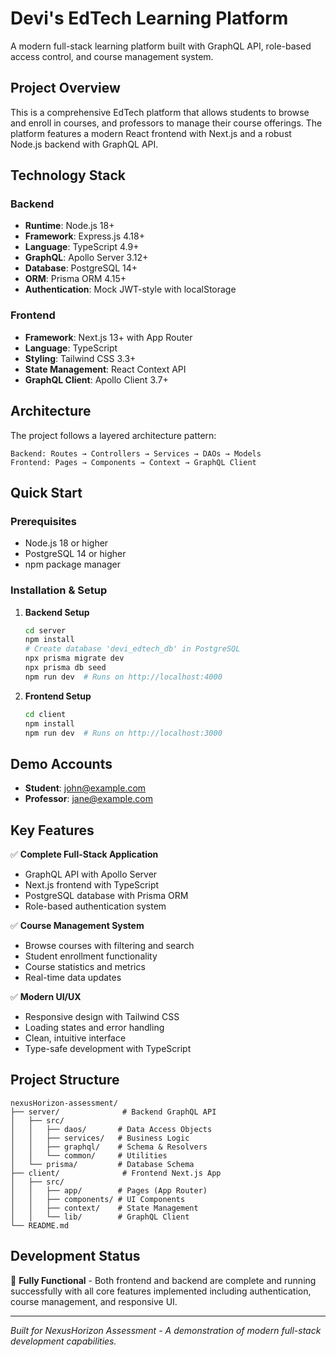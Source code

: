 # Devi's EdTech Learning Platform

A modern full-stack learning platform built with GraphQL API, role-based access control, and course management system.

## Project Overview

This is a comprehensive EdTech platform that allows students to browse and enroll in courses, and professors to manage their course offerings. The platform features a modern React frontend with Next.js and a robust Node.js backend with GraphQL API.

## Technology Stack

### Backend
- **Runtime**: Node.js 18+
- **Framework**: Express.js 4.18+
- **Language**: TypeScript 4.9+
- **GraphQL**: Apollo Server 3.12+
- **Database**: PostgreSQL 14+
- **ORM**: Prisma ORM 4.15+
- **Authentication**: Mock JWT-style with localStorage

### Frontend
- **Framework**: Next.js 13+ with App Router
- **Language**: TypeScript
- **Styling**: Tailwind CSS 3.3+
- **State Management**: React Context API
- **GraphQL Client**: Apollo Client 3.7+

## Architecture

The project follows a layered architecture pattern:

```
Backend: Routes → Controllers → Services → DAOs → Models
Frontend: Pages → Components → Context → GraphQL Client
```

## Quick Start

### Prerequisites
- Node.js 18 or higher
- PostgreSQL 14 or higher
- npm package manager

### Installation & Setup

1. **Backend Setup**
   ```bash
   cd server
   npm install
   # Create database 'devi_edtech_db' in PostgreSQL
   npx prisma migrate dev
   npx prisma db seed
   npm run dev  # Runs on http://localhost:4000
   ```

2. **Frontend Setup**
   ```bash
   cd client
   npm install
   npm run dev  # Runs on http://localhost:3000
   ```

## Demo Accounts

- **Student**: john@example.com
- **Professor**: jane@example.com

## Key Features

✅ **Complete Full-Stack Application**
- GraphQL API with Apollo Server
- Next.js frontend with TypeScript
- PostgreSQL database with Prisma ORM
- Role-based authentication system

✅ **Course Management System**
- Browse courses with filtering and search
- Student enrollment functionality
- Course statistics and metrics
- Real-time data updates

✅ **Modern UI/UX**
- Responsive design with Tailwind CSS
- Loading states and error handling
- Clean, intuitive interface
- Type-safe development with TypeScript

## Project Structure

```
nexusHorizon-assessment/
├── server/              # Backend GraphQL API
│   ├── src/
│   │   ├── daos/       # Data Access Objects
│   │   ├── services/   # Business Logic
│   │   ├── graphql/    # Schema & Resolvers
│   │   └── common/     # Utilities
│   └── prisma/         # Database Schema
├── client/              # Frontend Next.js App
│   ├── src/
│   │   ├── app/        # Pages (App Router)
│   │   ├── components/ # UI Components
│   │   ├── context/    # State Management
│   │   └── lib/        # GraphQL Client
└── README.md
```

## Development Status

🚀 **Fully Functional** - Both frontend and backend are complete and running successfully with all core features implemented including authentication, course management, and responsive UI.

---

*Built for NexusHorizon Assessment - A demonstration of modern full-stack development capabilities.*
